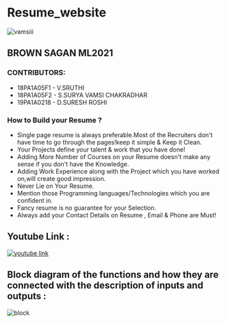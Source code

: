 # Resume_website
![vamsiii](https://user-images.githubusercontent.com/72785003/97105280-a8c60580-16df-11eb-98de-3395ca77c586.png)


## BROWN SAGAN ML2021

### CONTRIBUTORS:
- 18PA1A05F1 - V.SRUTHI
- 18PA1A05F2 - S.SURYA VAMSI CHAKRADHAR 
- 19PA1A0218 - D.SURESH ROSHI

### How to Build your Resume ?
- Single page resume is always preferable.Most of the Recruiters don't have time to go through the pages!keep
 it simple & Keep it Clean.
- Your Projects define your talent & work that you have done!
- Adding More Number of Courses on your Resume doesn't make any sense if you don't have the Knowledge.
- Adding Work Experience along with the Project which you have worked on,will create good impression.
- Never Lie on Your Resume.
- Mention those Programming languages/Technologies which you are confident in.
- Fancy resume is no guarantee for your Selection.
- Always add your Contact Details on Resume , Email & Phone are Must!

## Youtube Link :

[![youtube link](https://img.youtube.com/vi/-xJxLaWgj3I/0.jpg)](https://www.youtube.com/watch?v=-xJxLaWgj3I)

## Block diagram of the functions and how they are connected with the description of inputs and outputs :



![block](https://user-images.githubusercontent.com/61200479/97178672-d1243180-17bd-11eb-856f-32e98ee99ba6.PNG)

